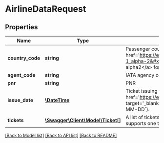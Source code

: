 # AirlineDataRequest

## Properties
Name | Type | Description | Notes
------------ | ------------- | ------------- | -------------
**country_code** | **string** | Passenger country code in &lt;a href&#x3D;&#x27;https://en.wikipedia.org/wiki/ISO_3166-1_alpha-2&#x27; target&#x3D;&#x27;_blank&#x27;&gt;ISO-3166-1-alpha2&lt;/a&gt; format. | [optional] 
**agent_code** | **string** | IATA agency code | [optional] 
**pnr** | **string** | PNR | [optional] 
**issue_date** | [**\DateTime**](\DateTime.md) | Ticket issuing date. Must be in &lt;a href&#x3D;&#x27;https://en.wikipedia.org/wiki/ISO_8601&#x27; target&#x3D;&#x27;_blank&#x27;&gt;ISO-8601&lt;/a&gt; format (&#x60;YYYY-MM-DD&#x60;). | [optional] 
**tickets** | [**\Swagger\Client\Model\Ticket[]**](Ticket.md) | A list of tickets for this purchase. Note: PAP only supports one ticket. | [optional] 

[[Back to Model list]](../../README.md#documentation-for-models) [[Back to API list]](../../README.md#documentation-for-api-endpoints) [[Back to README]](../../README.md)

